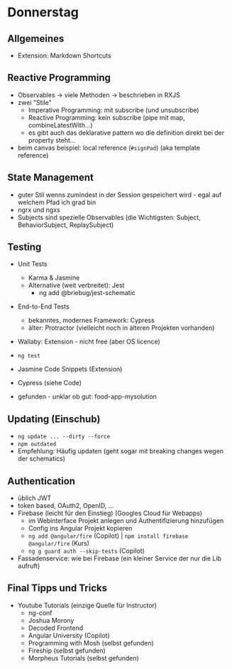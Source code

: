 # Donnerstag

## Allgemeines

* Extension: Markdown Shortcuts

## Reactive Programming

* Observables -> viele Methoden -> beschrieben in RXJS
* zwei "Stile"
    * Imperative Programming: mit subscribe (und unsubscribe)
    * Reactive Programming: kein subscribe (pipe mit map, combineLatestWith...)
    * es gibt auch das deklarative pattern wo die definition direkt bei der property steht...
* beim canvas beispiel: local reference (`#signPad`) (aka template reference)

## State Management

* guter Stil wenns zumindest in der Session gespeichert wird - egal auf welchem Pfad ich grad bin
* ngrx und ngxs
* Subjects sind spezielle Observables (die Wichtigsten: Subject, BehaviorSubject, ReplaySubject)

## Testing

* Unit Tests
    * Karma & Jasmine
    * Alternative (weit verbreitet): Jest
        * ng add @briebug/jest-schematic
* End-to-End Tests
    * bekanntes, modernes Framework: Cypress
    * älter: Protractor (vielleicht noch in älteren Projekten vorhanden)
* Wallaby: Extension - nicht free (aber OS licence)
* `ng test`
* Jasmine Code Snippets (Extension)

* Cypress (siehe Code)

* gefunden - unklar ob gut: food-app-mysolution

## Updating (Einschub)

* `ng update ... --dirty --force`
* `npm outdated`
* Empfehlung: Häufig updaten (geht sogar mit breaking changes wegen der schematics)

## Authentication

* üblich JWT
* token based, OAuth2, OpenID, ...
* Firebase (leicht für den Einstieg) (Googles Cloud für Webapps)
    * im Webinterface Projekt anlegen und Authentifizierung hinzufügen
    * Config ins Angular Projekt kopieren
    * `ng add @angular/fire` (Copilot) | `npm install firebase @angular/fire` (Kurs)
    * `ng g guard auth --skip-tests` (Copilot)
* Fassadenservice: wie bei Firebase (ein kleiner Service der nur die Lib aufruft)


## Final Tipps und Tricks

* Youtube Tutorials (einzige Quelle für Instructor)
    * ng-conf
    * Joshua Morony
    * Decoded Frontend
    * Angular University (Copilot)
    * Programming with Mosh (selbst gefunden)
    * Fireship (selbst gefunden)
    * Morpheus Tutorials (selbst gefunden)
